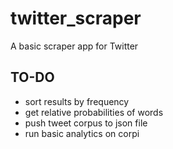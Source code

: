 # twitter_scraper
A basic scraper app for Twitter

## TO-DO
- sort results by frequency
- get relative probabilities of words
- push tweet corpus to json file
- run basic analytics on corpi
